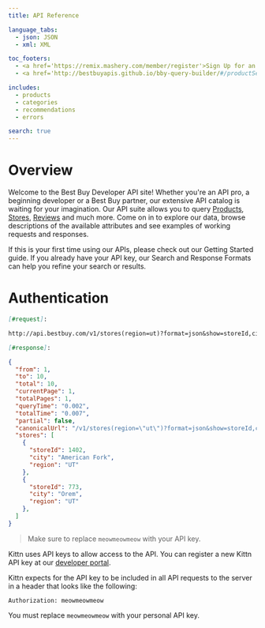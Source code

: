 ```yaml
---
title: API Reference

language_tabs:
  - json: JSON
  - xml: XML

toc_footers:
  - <a href='https://remix.mashery.com/member/register'>Sign Up for an API Key</a>
  - <a href='http://bestbuyapis.github.io/bby-query-builder/#/productSearch' target="_blank">Query Builder</a>

includes:
  - products
  - categories
  - recommendations
  - errors

search: true
---
```


# Overview

Welcome to the Best Buy Developer API site! Whether you're an API pro, a beginning developer or a Best Buy partner, our extensive API catalog is waiting for your imagination. Our API suite allows you to query <a href="https://developer.bestbuy.com/documentation/products-api" class="inline-link">Products</a>, <a href="https://developer.bestbuy.com/documentation/stores-api" class="inline-link">Stores</a>, <a href="https://developer.bestbuy.com/documentation/reviews-api" class="inline-link">Reviews</a> and much more. Come on in to explore our data, browse descriptions of the available attributes and see examples of working requests and responses.

If this is your first time using our APIs, please check out our Getting Started guide. If you already have your API key, our Search and Response Formats can help you refine your search or results.

# Authentication

```md
[#request]:

http://api.bestbuy.com/v1/stores(region=ut)?format=json&show=storeId,city,region&apiKey=YourAPIKey
```

```md
[#response]:
```
```json
{
  "from": 1,
  "to": 10,
  "total": 10,
  "currentPage": 1,
  "totalPages": 1,
  "queryTime": "0.002",
  "totalTime": "0.007",
  "partial": false,
  "canonicalUrl": "/v1/stores(region=\"ut\")?format=json&show=storeId,city,region&apiKey=YourAPIKey",
  "stores": [
    {
      "storeId": 1402,
      "city": "American Fork",
      "region": "UT"
    },
    {
      "storeId": 773,
      "city": "Orem",
      "region": "UT"
    },
  ]
}
```

> Make sure to replace `meowmeowmeow` with your API key.

Kittn uses API keys to allow access to the API. You can register a new Kittn API key at our [developer portal](http://example.com/developers).

Kittn expects for the API key to be included in all API requests to the server in a header that looks like the following:

`Authorization: meowmeowmeow`

<aside class="notice">
You must replace <code>meowmeowmeow</code> with your personal API key.
</aside>






